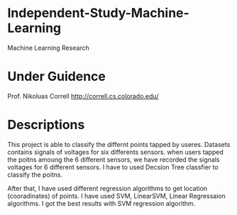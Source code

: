 # Independent-Study-Machine-Learning
Machine Learning Research


# Under Guidence
Prof. Nikoluas Correll
http://correll.cs.colorado.edu/

# Descriptions
This project is able to classify the differnt points tapped by useres. Datasets contains signals of voltages for six differents sensors. 
when users tapped the poitns amoung the 6 different sensors, we have recorded the signals voltages for 6 different sensors. I have to used Decsion Tree classfier to classify the poitns.

After that, I have used different regression algorithms to get location (cooradinates) of points. I have used SVM, LinearSVM, Linear Regressaion algorithms. I got the best results with SVM regression algorithm.
